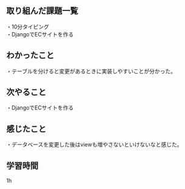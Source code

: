 ## 取り組んだ課題一覧
・10分タイピング
<br>・DjangoでECサイトを作る
## わかったこと
・テーブルを分けると変更があるときに実装しやすいことが分かった。
## 次やること
・DjangoでECサイトを作る

## 感じたこと
・データベースを変更した後はviewも増やさないといけないなと感じた。
## 学習時間
1h
